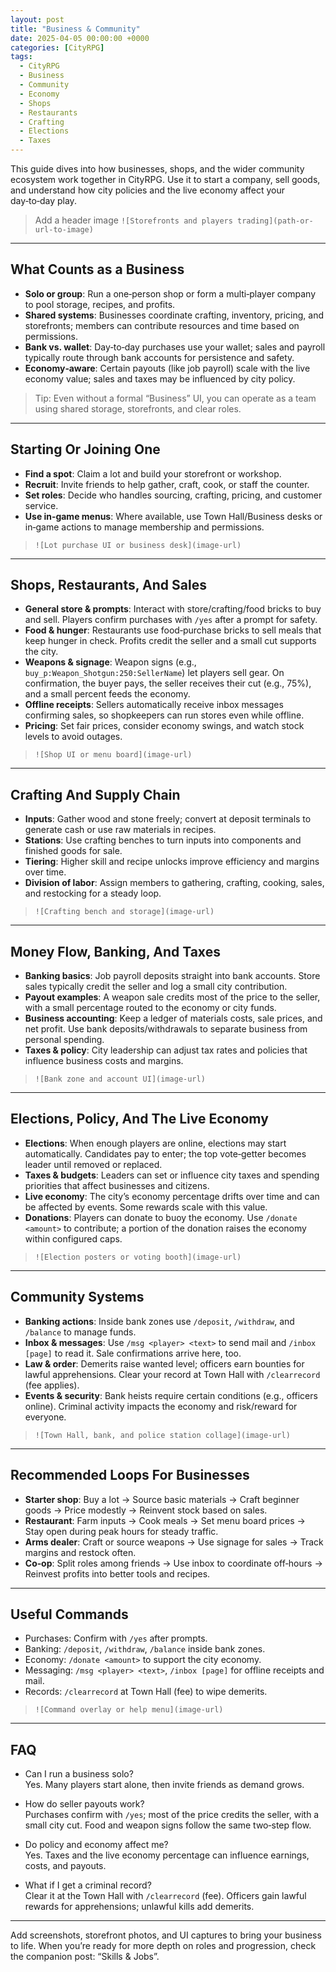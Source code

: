 ```yaml
---
layout: post
title: "Business & Community"
date: 2025-04-05 00:00:00 +0000
categories: [CityRPG]
tags:
  - CityRPG
  - Business
  - Community
  - Economy
  - Shops
  - Restaurants
  - Crafting
  - Elections
  - Taxes
---
```


This guide dives into how businesses, shops, and the wider community ecosystem work together in CityRPG. Use it to start a company, sell goods, and understand how city policies and the live economy affect your day‑to‑day play.

> Add a header image
> `![Storefronts and players trading](path-or-url-to-image)`

---

## What Counts as a Business

- **Solo or group**: Run a one‑person shop or form a multi‑player company to pool storage, recipes, and profits.
- **Shared systems**: Businesses coordinate crafting, inventory, pricing, and storefronts; members can contribute resources and time based on permissions.
- **Bank vs. wallet**: Day‑to‑day purchases use your wallet; sales and payroll typically route through bank accounts for persistence and safety.
- **Economy‑aware**: Certain payouts (like job payroll) scale with the live economy value; sales and taxes may be influenced by city policy.

> Tip: Even without a formal “Business” UI, you can operate as a team using shared storage, storefronts, and clear roles.

---

## Starting Or Joining One

- **Find a spot**: Claim a lot and build your storefront or workshop.
- **Recruit**: Invite friends to help gather, craft, cook, or staff the counter.
- **Set roles**: Decide who handles sourcing, crafting, pricing, and customer service.
- **Use in‑game menus**: Where available, use Town Hall/Business desks or in‑game actions to manage membership and permissions.

> `![Lot purchase UI or business desk](image-url)`

---

## Shops, Restaurants, And Sales

- **General store & prompts**: Interact with store/crafting/food bricks to buy and sell. Players confirm purchases with `/yes` after a prompt for safety.
- **Food & hunger**: Restaurants use food‑purchase bricks to sell meals that keep hunger in check. Profits credit the seller and a small cut supports the city.
- **Weapons & signage**: Weapon signs (e.g., `buy_p:Weapon_Shotgun:250:SellerName`) let players sell gear. On confirmation, the buyer pays, the seller receives their cut (e.g., 75%), and a small percent feeds the economy.
- **Offline receipts**: Sellers automatically receive inbox messages confirming sales, so shopkeepers can run stores even while offline.
- **Pricing**: Set fair prices, consider economy swings, and watch stock levels to avoid outages.

> `![Shop UI or menu board](image-url)`

---

## Crafting And Supply Chain

- **Inputs**: Gather wood and stone freely; convert at deposit terminals to generate cash or use raw materials in recipes.
- **Stations**: Use crafting benches to turn inputs into components and finished goods for sale.
- **Tiering**: Higher skill and recipe unlocks improve efficiency and margins over time.
- **Division of labor**: Assign members to gathering, crafting, cooking, sales, and restocking for a steady loop.

> `![Crafting bench and storage](image-url)`

---

## Money Flow, Banking, And Taxes

- **Banking basics**: Job payroll deposits straight into bank accounts. Store sales typically credit the seller and log a small city contribution.
- **Payout examples**: A weapon sale credits most of the price to the seller, with a small percentage routed to the economy or city funds.
- **Business accounting**: Keep a ledger of materials costs, sale prices, and net profit. Use bank deposits/withdrawals to separate business from personal spending.
- **Taxes & policy**: City leadership can adjust tax rates and policies that influence business costs and margins.

> `![Bank zone and account UI](image-url)`

---

## Elections, Policy, And The Live Economy

- **Elections**: When enough players are online, elections may start automatically. Candidates pay to enter; the top vote‑getter becomes leader until removed or replaced.
- **Taxes & budgets**: Leaders can set or influence city taxes and spending priorities that affect businesses and citizens.
- **Live economy**: The city’s economy percentage drifts over time and can be affected by events. Some rewards scale with this value.
- **Donations**: Players can donate to buoy the economy. Use `/donate <amount>` to contribute; a portion of the donation raises the economy within configured caps.

> `![Election posters or voting booth](image-url)`

---

## Community Systems

- **Banking actions**: Inside bank zones use `/deposit`, `/withdraw`, and `/balance` to manage funds.
- **Inbox & messages**: Use `/msg <player> <text>` to send mail and `/inbox [page]` to read it. Sale confirmations arrive here, too.
- **Law & order**: Demerits raise wanted level; officers earn bounties for lawful apprehensions. Clear your record at Town Hall with `/clearrecord` (fee applies).
- **Events & security**: Bank heists require certain conditions (e.g., officers online). Criminal activity impacts the economy and risk/reward for everyone.

> `![Town Hall, bank, and police station collage](image-url)`

---

## Recommended Loops For Businesses

- **Starter shop**: Buy a lot → Source basic materials → Craft beginner goods → Price modestly → Reinvent stock based on sales.
- **Restaurant**: Farm inputs → Cook meals → Set menu board prices → Stay open during peak hours for steady traffic.
- **Arms dealer**: Craft or source weapons → Use signage for sales → Track margins and restock often.
- **Co‑op**: Split roles among friends → Use inbox to coordinate off‑hours → Reinvest profits into better tools and recipes.

---

## Useful Commands

- Purchases: Confirm with `/yes` after prompts.
- Banking: `/deposit`, `/withdraw`, `/balance` inside bank zones.
- Economy: `/donate <amount>` to support the city economy.
- Messaging: `/msg <player> <text>`, `/inbox [page]` for offline receipts and mail.
- Records: `/clearrecord` at Town Hall (fee) to wipe demerits.

> `![Command overlay or help menu](image-url)`

---

## FAQ

- Can I run a business solo?  
  Yes. Many players start alone, then invite friends as demand grows.

- How do seller payouts work?  
  Purchases confirm with `/yes`; most of the price credits the seller, with a small city cut. Food and weapon signs follow the same two‑step flow.

- Do policy and economy affect me?  
  Yes. Taxes and the live economy percentage can influence earnings, costs, and payouts.

- What if I get a criminal record?  
  Clear it at the Town Hall with `/clearrecord` (fee). Officers gain lawful rewards for apprehensions; unlawful kills add demerits.

---

Add screenshots, storefront photos, and UI captures to bring your business to life. When you’re ready for more depth on roles and progression, check the companion post: “Skills & Jobs”.

